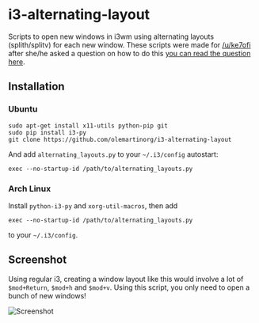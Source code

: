 i3-alternating-layout
=====================

Scripts to open new windows in i3wm using alternating layouts (splith/splitv) for each new window. These scripts were made for [/u/ke7ofi](http://www.reddit.com/user/ke7ofi) after she/he asked a question on how to do this [you can read the question here](http://www.reddit.com/r/i3wm/comments/1sdc39/alternating_horizontal_and_vertical_splitting/).

Installation
------------
### Ubuntu

```
sudo apt-get install x11-utils python-pip git
sudo pip install i3-py
git clone https://github.com/olemartinorg/i3-alternating-layout
```
And add `alternating_layouts.py` to your `~/.i3/config` autostart:
```
exec --no-startup-id /path/to/alternating_layouts.py
```
### Arch Linux
Install `python-i3-py` and `xorg-util-macros`, then add
```
exec --no-startup-id /path/to/alternating_layouts.py
```
to your `~/.i3/config`.


Screenshot
----------

Using regular i3, creating a window layout like this would involve a lot of `$mod+Return`, `$mod+h` and `$mod+v`. Using this script, you only need to open a bunch of new windows!

![Screenshot](https://github.com/olemartinorg/i3-alternating-layout/raw/master/screenshot.png "Screenshot (1920x1080)")
